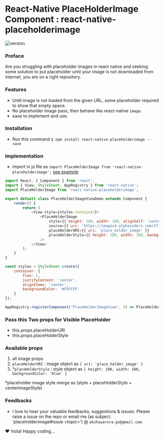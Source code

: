 # React-Native PlaceHolderImage Component : react-native-placeholderimage
![version](https://img.shields.io/badge/version-0.0.6-green.svg)

### Preface
Are you struggling with placeholder images in react native and seeking some solution to put placeholder until your image is not downloaded from internet, you are on a right repository.

### Features
- Until image is not loaded from the given URL, some placeholder required to show that empty space.
- No placeholder image pass, then behave like react-native `image`.
- ease to implement and use.

### Installation
- Run this command `$ npm install react-native-placeholderimage --save`

### Implementation
- import in js file as `import PlaceHolderImage from 'react-native-placeholderimage';` [see example](https://github.com/akshayaroraGS/react-native-placeholderimage/blob/master/demo/index.ios.js)

```JavaScript
import React, { Component } from 'react';
import { View, StyleSheet, AppRegistry } from 'react-native';
import PlaceHolderImage from 'react-native-placeholderimage';

export default class PlaceHolderImageViewDemo extends Component {
	render() {
		return (
			<View style={styles.container}>
				<PlaceHolderImage
					style={{ height: 100, width: 100, alignSelf: 'center', justifyContent: 'center' }}
					source={{ uri: 'https://images4.alphacoders.com/171/thumb-1920-171916.jpg' }}
					placeHolderURI={{ uri: 'place_holder_image' }}
					placeHolderStyle={{ height: 100, width: 100, backgroundColor: 'blue' }}
				/>
			</View>
		);
	}
}

const styles = StyleSheet.create({
	container: {
		flex: 1,
		justifyContent: 'center',
		alignItems: 'center',
		backgroundColor: '#F5FCFF'
	}
});

AppRegistry.registerComponent('PlaceHolderImageView', () => PlaceHolderImageViewDemo);
```

### Pass this Two props for Visible PlaceHolder
* this.props.placeHolderURI
* this.props.placeHolderStyle

### Available props
1. all image props
1. `placeHolderURI` : image object as `{ uri: 'place_holder_image' }`
1. *`placeHolderStyle` : style object as `{ height: 100, width: 100, backgroundColor: 'blue' }`

*placeholder image style merge as (style + placeHolderStyle + centerImageStyle)

### Feedbacks
- I love to hear your valuable feedbacks, suggestions & issues. Please raise a issue on the repo or email me (as subject: 'placeholderimage#issue &lt;topic&gt;') @ `akshayarora.gs@gmail.com`.

❤️ Voila! Happy coding...

